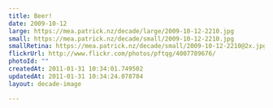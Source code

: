 ```yaml
---
title: Beer!
date: 2009-10-12
large: https://mea.patrick.nz/decade/large/2009-10-12-2210.jpg
small: https://mea.patrick.nz/decade/small/2009-10-12-2210.jpg
smallRetina: https://mea.patrick.nz/decade/small/2009-10-12-2210@2x.jpg
flickrUrl: http://www.flickr.com/photos/pftqg/4007789676/
photoId: ""
createdAt: 2011-01-31 10:34:01.749502
updatedAt: 2011-01-31 10:34:24.078784
layout: decade-image

---
```


